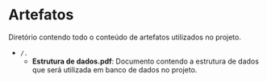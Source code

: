 # Artefatos

Diretório contendo todo o conteúdo de artefatos utilizados no projeto.

* `/.`
    * **Estrutura de dados.pdf**: Documento contendo a estrutura de dados que será utilizada em banco de dados no projeto.